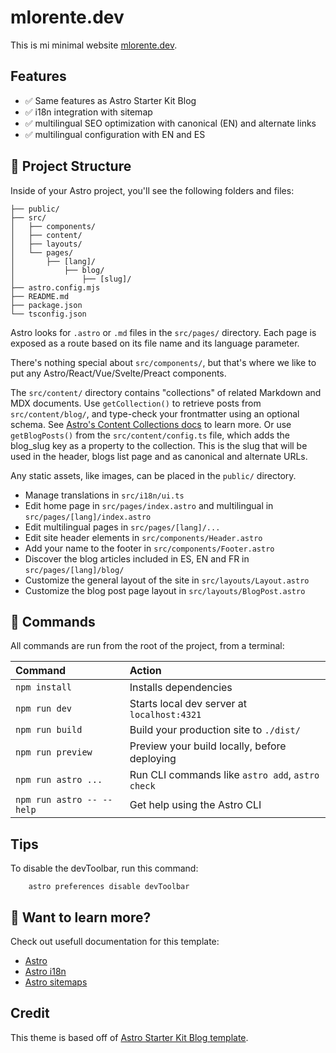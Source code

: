 # mlorente.dev

This is mi minimal website [mlorente.dev](https://mlorente.dev).

## Features

- ✅ Same features as Astro Starter Kit Blog
- ✅ i18n integration with sitemap
- ✅ multilingual SEO optimization with canonical (EN) and alternate links
- ✅ multilingual configuration with EN and ES

## 🚀 Project Structure

Inside of your Astro project, you'll see the following folders and files:

```text
├── public/
├── src/
│   ├── components/
│   ├── content/
│   ├── layouts/
│   └── pages/
│       ├── [lang]/
│           ├── blog/
│               ├── [slug]/
├── astro.config.mjs
├── README.md
├── package.json
└── tsconfig.json
```

Astro looks for `.astro` or `.md` files in the `src/pages/` directory. Each page is exposed as a route based on its file name and its language parameter.

There's nothing special about `src/components/`, but that's where we like to put any Astro/React/Vue/Svelte/Preact components.

The `src/content/` directory contains "collections" of related Markdown and MDX documents.
Use `getCollection()` to retrieve posts from `src/content/blog/`, and type-check your frontmatter using an optional schema. See [Astro's Content Collections docs](https://docs.astro.build/en/guides/content-collections/) to learn more.
Or use `getBlogPosts()` from the `src/content/config.ts` file, which adds the blog_slug key as a property to the collection. This is the slug that will be used in the header, blogs list page and as canonical and alternate URLs.

Any static assets, like images, can be placed in the `public/` directory.

- Manage translations in `src/i18n/ui.ts`
- Edit home page in `src/pages/index.astro` and multilingual in `src/pages/[lang]/index.astro`
- Edit multilingual pages in `src/pages/[lang]/...`
- Edit site header elements in `src/components/Header.astro`
- Add your name to the footer in `src/components/Footer.astro`
- Discover the blog articles included in ES, EN and FR in `src/pages/[lang]/blog/`
- Customize the general layout of the site in `src/layouts/Layout.astro`
- Customize the blog post page layout in `src/layouts/BlogPost.astro`

## 🧞 Commands

All commands are run from the root of the project, from a terminal:

| Command                   | Action                                           |
| :------------------------ | :----------------------------------------------- |
| `npm install`             | Installs dependencies                            |
| `npm run dev`             | Starts local dev server at `localhost:4321`      |
| `npm run build`           | Build your production site to `./dist/`          |
| `npm run preview`         | Preview your build locally, before deploying     |
| `npm run astro ...`       | Run CLI commands like `astro add`, `astro check` |
| `npm run astro -- --help` | Get help using the Astro CLI                     |

## Tips

To disable the devToolbar, run this command:

```shell
    astro preferences disable devToolbar
```

## 👀 Want to learn more?

Check out usefull documentation for this template:

- [Astro](https://docs.astro.build)
- [Astro i18n](https://docs.astro.build/en/recipes/i18n/)
- [Astro sitemaps](https://docs.astro.build/en/guides/integrations-guide/sitemap/)

## Credit

This theme is based off of [Astro Starter Kit Blog template](https://github.com/withastro/astro/tree/latest/examples/blog).
